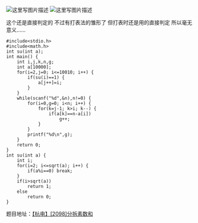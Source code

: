 ![这里写图片描述](http://img.blog.csdn.net/20151220184209044)
![这里写图片描述](http://img.blog.csdn.net/20151220184214900)

这个还是直接判定的
不过有打表法的雏形了
但打表时还是用的直接判定
所以毫无意义……

```
#include<stdio.h>
#include<math.h>
int su(int a);
int main() {
	int i,j,k,n,g;
	int a[10000];
	for(i=2,j=0; i<=10010; i++) {
		if(su(i)==1) {
			a[j++]=i;
		}
	}
	while(scanf("%d",&n),n!=0) {
		for(i=0,g=0; i<n; i++) {
			for(k=j-1; k>i; k--) {
				if(a[k]==n-a[i])
					g++;
			}
		}
		printf("%d\n",g);
	}
	return 0;
}
int su(int a) {
	int i;
	for(i=2; i<=sqrt(a); i++) {
		if(a%i==0) break;
	}
	if(i>sqrt(a))
		return 1;
	else
		return 0;
}
```

题目地址：[【杭电】[2098]分拆素数和](http://acm.hdu.edu.cn/showproblem.php?pid=2098)